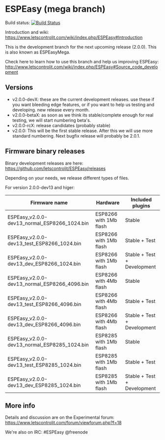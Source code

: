# ESPEasy (mega branch)

Build status: [![Build Status](https://travis-ci.org/letscontrolit/ESPEasy.svg?branch=mega)](https://travis-ci.org/letscontrolit/ESPEasy)

Introduction and wiki: https://www.letscontrolit.com/wiki/index.php/ESPEasy#Introduction

This is the development branch for the next upcoming release (2.0.0). This is also known as ESPEasyMega.

Check here to learn how to use this branch and help us improving ESPEasy: http://www.letscontrolit.com/wiki/index.php/ESPEasy#Source_code_development

## Versions

* v2.0.0-devX: these are the current development releases. use these if you want bleeding edge features, or if you want to help us testing and developing. new release every month.
* v2.0.0-betaX: as soon as we think its stable/complete enough for real testing, we will start numbering beta's.
* v2.0.0-rcX: release candidates (probably stable)
* v2.0.0: This will be the first stable release. After this we will use more standard numbering. Next bugfix release will probably be 2.0.1.

## Firmware binary releases

Binary development releases are here: https://github.com/letscontrolit/ESPEasy/releases

Depending on your needs, we release different types of files.

For version 2.0.0-dev13 and higer:

Firmware name                                 | Hardware                | Included plugins            |
----------------------------------------------|-------------------------|-----------------------------|
ESPEasy_v2.0.0-dev13_normal_ESP8266_1024.bin  | ESP8266 with 1Mb flash  | Stable                      |
ESPEasy_v2.0.0-dev13_test_ESP8266_1024.bin    | ESP8266 with 1Mb flash  | Stable + Test               |
ESPEasy_v2.0.0-dev13_dev_ESP8266_1024.bin     | ESP8266 with 1Mb flash  | Stable + Test + Development |
ESPEasy_v2.0.0-dev13_normal_ESP8266_4096.bin  | ESP8266 with 4Mb flash  | Stable                      |
ESPEasy_v2.0.0-dev13_test_ESP8266_4096.bin    | ESP8266 with 4Mb flash  | Stable + Test               |
ESPEasy_v2.0.0-dev13_dev_ESP8266_4096.bin     | ESP8266 with 4Mb flash  | Stable + Test + Development |
ESPEasy_v2.0.0-dev13_normal_ESP8285_1024.bin  | ESP8285 with 1Mb flash  | Stable                      |
ESPEasy_v2.0.0-dev13_test_ESP8285_1024.bin    | ESP8285 with 1Mb flash  | Stable + Test               |
ESPEasy_v2.0.0-dev13_dev_ESP8285_1024.bin     | ESP8285 with 1Mb flash  | Stable + Test + Development |

## More info

Details and discussion are on the Experimental forum: https://www.letscontrolit.com/forum/viewforum.php?f=18

We're also on IRC: #ESPEasy @freenode
